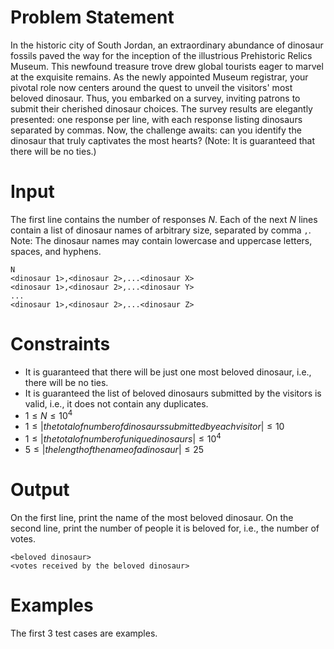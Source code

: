 # Problem Statement
In the historic city of South Jordan, an extraordinary abundance of dinosaur fossils paved the way for the inception of the illustrious Prehistoric Relics Museum. This newfound treasure trove drew global tourists eager to marvel at the exquisite remains. As the newly appointed Museum registrar, your pivotal role now centers around the quest to unveil the visitors' most beloved dinosaur. Thus, you embarked on a survey, inviting patrons to submit their cherished dinosaur choices. The survey results are elegantly presented: one response per line, with each response listing dinosaurs separated by commas. Now, the challenge awaits: can you identify the dinosaur that truly captivates the most hearts? (Note: It is guaranteed that there will be no ties.)


# Input
The first line contains the number of responses $N$.
Each of the next $N$ lines contain a list of dinosaur names of arbitrary size, separated by comma `,`.
Note: The dinosaur names may contain lowercase and uppercase letters, spaces, and hyphens.

```
N
<dinosaur 1>,<dinosaur 2>,...<dinosaur X>
<dinosaur 1>,<dinosaur 2>,...<dinosaur Y>
...
<dinosaur 1>,<dinosaur 2>,...<dinosaur Z>
```

# Constraints
- It is guaranteed that there will be just one most beloved dinosaur, i.e., there will be no ties.
- It is guaranteed the list of beloved dinosaurs submitted by the visitors is valid, i.e., it does not contain any duplicates.
- $1 \leq N \leq 10^4$
- $1 \leq |the total of number of dinosaurs submitted by each visitor| \leq 10$
- $1 \leq |the total of number of unique dinosaurs| \leq 10^4$
- $5 \leq |the length of the name of a dinosaur| \leq 25$


# Output
On the first line, print the name of the most beloved dinosaur.
On the second line, print the number of people it is beloved for, i.e., the number of votes.
```
<beloved dinosaur>
<votes received by the beloved dinosaur>
```

# Examples
The first 3 test cases are examples.
